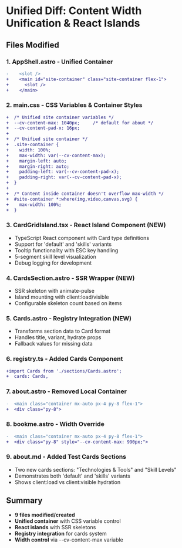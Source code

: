 # Unified Diff: Content Width Unification & React Islands

## Files Modified

### 1. AppShell.astro - Unified Container
```diff
-    <slot />
+    <main id="site-container" class="site-container flex-1">
+      <slot />
+    </main>
```

### 2. main.css - CSS Variables & Container Styles
```diff
+  /* Unified site container variables */
+  --cv-content-max: 1040px;     /* default for about */
+  --cv-content-pad-x: 16px;
+
+  /* Unified site container */
+  .site-container {
+    width: 100%;
+    max-width: var(--cv-content-max);
+    margin-left: auto;
+    margin-right: auto;
+    padding-left: var(--cv-content-pad-x);
+    padding-right: var(--cv-content-pad-x);
+  }
+  
+  /* Content inside container doesn't overflow max-width */
+  #site-container *:where(img,video,canvas,svg) {
+    max-width: 100%;
+  }
```

### 3. CardGridIsland.tsx - React Island Component (NEW)
- TypeScript React component with Card type definitions
- Support for 'default' and 'skills' variants
- Tooltip functionality with ESC key handling
- 5-segment skill level visualization
- Debug logging for development

### 4. CardsSection.astro - SSR Wrapper (NEW)
- SSR skeleton with animate-pulse
- Island mounting with client:load/visible
- Configurable skeleton count based on items

### 5. Cards.astro - Registry Integration (NEW)
- Transforms section data to Card format
- Handles title, variant, hydrate props
- Fallback values for missing data

### 6. registry.ts - Added Cards Component
```diff
+import Cards from './sections/Cards.astro';
+  cards: Cards,
```

### 7. about.astro - Removed Local Container
```diff
-  <main class="container mx-auto px-4 py-8 flex-1">
+  <div class="py-8">
```

### 8. bookme.astro - Width Override
```diff
-  <main class="container mx-auto px-4 py-8 flex-1">
+  <div class="py-8" style="--cv-content-max: 990px;">
```

### 9. about.md - Added Test Cards Sections
- Two new cards sections: "Technologies & Tools" and "Skill Levels"
- Demonstrates both 'default' and 'skills' variants
- Shows client:load vs client:visible hydration

## Summary
- **9 files modified/created**
- **Unified container** with CSS variable control
- **React islands** with SSR skeletons
- **Registry integration** for cards system
- **Width control** via --cv-content-max variable
